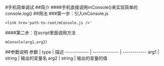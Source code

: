 #手机简单调试
##简介
####手机直接调用mConsole()来实现简单的console.log()
##用法
###第一步：引入mConsole.js

```
<link hre='path-to-root/mConsole.js />'
```
####第二步：在script里面调用方法

```
mConsole(arg1,arg2)
```

##参数说明
参数 | type | 描述
------------ | ------------- | ------------
arg1 | string  | 输出的变量名
arg2 | string  | 输出的变量的值

